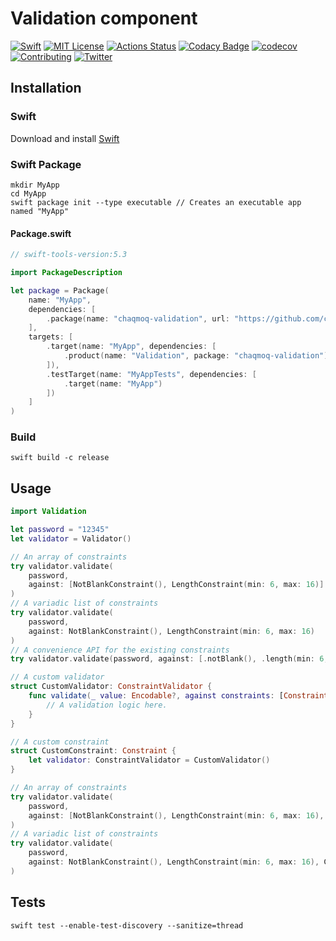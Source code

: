 # Validation component
[![Swift](https://img.shields.io/badge/swift-5.3-brightgreen.svg)](https://swift.org/download/#releases) [![MIT License](https://img.shields.io/badge/license-MIT-brightgreen.svg)](https://github.com/chaqmoq/validation/blob/master/LICENSE/) [![Actions Status](https://github.com/chaqmoq/validation/workflows/development/badge.svg)](https://github.com/chaqmoq/validation/actions) [![Codacy Badge](https://app.codacy.com/project/badge/Grade/42453f7665094aaaa44fc2d3836090ac)](https://www.codacy.com/gh/chaqmoq/validation?utm_source=github.com&amp;utm_medium=referral&amp;utm_content=chaqmoq/validation&amp;utm_campaign=Badge_Grade) [![codecov](https://codecov.io/gh/chaqmoq/validation/branch/master/graph/badge.svg?token=MSOL621519)](https://codecov.io/gh/chaqmoq/validation) [![Contributing](https://img.shields.io/badge/contributing-guide-brightgreen.svg)](https://github.com/chaqmoq/validation/blob/master/CONTRIBUTING.md) [![Twitter](https://img.shields.io/badge/twitter-chaqmoqdev-brightgreen.svg)](https://twitter.com/chaqmoqdev)

## Installation
### Swift
Download and install [Swift](https://swift.org/download)

### Swift Package
```shell
mkdir MyApp
cd MyApp
swift package init --type executable // Creates an executable app named "MyApp"
```

#### Package.swift
```swift
// swift-tools-version:5.3

import PackageDescription

let package = Package(
    name: "MyApp",
    dependencies: [
        .package(name: "chaqmoq-validation", url: "https://github.com/chaqmoq/validation.git", .branch("master"))
    ],
    targets: [
        .target(name: "MyApp", dependencies: [
            .product(name: "Validation", package: "chaqmoq-validation"),
        ]),
        .testTarget(name: "MyAppTests", dependencies: [
            .target(name: "MyApp")
        ])
    ]
)
```

### Build
```shell
swift build -c release
```

## Usage
```swift
import Validation

let password = "12345"
let validator = Validator()

// An array of constraints
try validator.validate(
    password,
    against: [NotBlankConstraint(), LengthConstraint(min: 6, max: 16)]
)
// A variadic list of constraints
try validator.validate(
    password,
    against: NotBlankConstraint(), LengthConstraint(min: 6, max: 16)
)
// A convenience API for the existing constraints
try validator.validate(password, against: [.notBlank(), .length(min: 6, max: 16)])

// A custom validator
struct CustomValidator: ConstraintValidator {
    func validate(_ value: Encodable?, against constraints: [Constraint]) throws {
        // A validation logic here.
    }
}

// A custom constraint
struct CustomConstraint: Constraint {
    let validator: ConstraintValidator = CustomValidator()
}

// An array of constraints
try validator.validate(
    password,
    against: [NotBlankConstraint(), LengthConstraint(min: 6, max: 16), CustomConstraint()]
)
// A variadic list of constraints
try validator.validate(
    password,
    against: NotBlankConstraint(), LengthConstraint(min: 6, max: 16), CustomConstraint()
)
```

## Tests
```shell
swift test --enable-test-discovery --sanitize=thread
```
